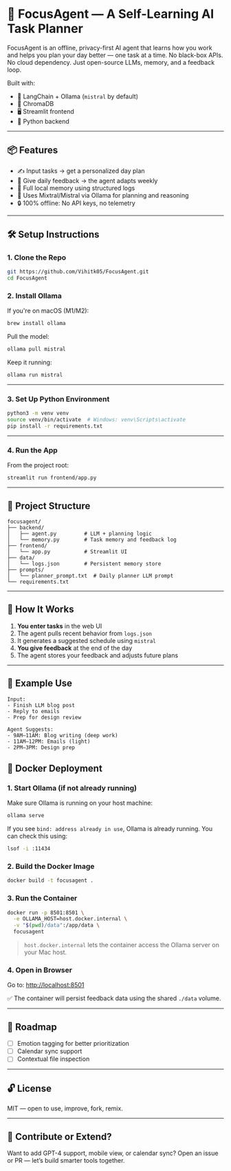 # 🧠 FocusAgent — A Self-Learning AI Task Planner

FocusAgent is an offline, privacy-first AI agent that learns how you work and helps you plan your day better — one task at a time. No black-box APIs. No cloud dependency. Just open-source LLMs, memory, and a feedback loop.

Built with:
- 🧱 LangChain + Ollama (`mistral` by default)
- 🧠 ChromaDB
- 🖥️ Streamlit frontend
- 🐍 Python backend

---

## 📦 Features

- ✍️ Input tasks → get a personalized day plan
- 🔁 Give daily feedback → the agent adapts weekly
- 💾 Full local memory using structured logs
- 🧠 Uses Mixtral/Mistral via Ollama for planning and reasoning
- 🔒 100% offline: No API keys, no telemetry

---

## 🛠️ Setup Instructions

### 1. Clone the Repo

```bash
git https://github.com/Vihitk05/FocusAgent.git
cd FocusAgent
```

### 2. Install Ollama

If you're on macOS (M1/M2):
```bash
brew install ollama
```

Pull the model:
```bash
ollama pull mistral
```

Keep it running:
```bash
ollama run mistral
```

---

### 3. Set Up Python Environment

```bash
python3 -m venv venv
source venv/bin/activate  # Windows: venv\Scripts\activate
pip install -r requirements.txt
```

---

### 4. Run the App

From the project root:

```bash
streamlit run frontend/app.py
```

---

## 📁 Project Structure

```
focusagent/
├── backend/
│   ├── agent.py         # LLM + planning logic
│   └── memory.py        # Task memory and feedback log
├── frontend/
│   └── app.py           # Streamlit UI
├── data/
│   └── logs.json        # Persistent memory store
├── prompts/
│   └── planner_prompt.txt  # Daily planner LLM prompt
└── requirements.txt
```

---

## 🧠 How It Works

1. **You enter tasks** in the web UI
2. The agent pulls recent behavior from `logs.json`
3. It generates a suggested schedule using `mistral`
4. **You give feedback** at the end of the day
5. The agent stores your feedback and adjusts future plans

---

## 🧪 Example Use

```
Input:
- Finish LLM blog post
- Reply to emails
- Prep for design review

Agent Suggests:
- 9AM–11AM: Blog writing (deep work)
- 11AM–12PM: Emails (light)
- 2PM–3PM: Design prep
```

## 🐳 Docker Deployment

### 1. Start Ollama (if not already running)
Make sure Ollama is running on your host machine:
```bash
ollama serve
```
If you see `bind: address already in use`, Ollama is already running. You can check this using:
```bash
lsof -i :11434
```

### 2. Build the Docker Image
```bash
docker build -t focusagent .
```

### 3. Run the Container
```bash
docker run -p 8501:8501 \
  -e OLLAMA_HOST=host.docker.internal \
  -v "$(pwd)/data":/app/data \
  focusagent
```
> `host.docker.internal` lets the container access the Ollama server on your Mac host.

### 4. Open in Browser
Go to: [http://localhost:8501](http://localhost:8501)

✅ The container will persist feedback data using the shared `./data` volume.

---

## 🚧 Roadmap

- [ ] Emotion tagging for better prioritization
- [ ] Calendar sync support
- [ ] Contextual file inspection

---

## 🔓 License

MIT — open to use, improve, fork, remix.

---

## 👋 Contribute or Extend?

Want to add GPT-4 support, mobile view, or calendar sync? Open an issue or PR — let’s build smarter tools together.
